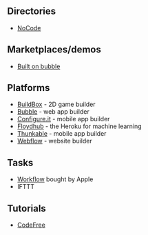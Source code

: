 ## Directories

* [NoCode](http://www.nocode.tech/) 

## Marketplaces/demos

* [Built on bubble](http://builtonbubble.com/)

## Platforms

* [BuildBox](https://www.buildbox.com/) - 2D game builder
* [Bubble](https://bubble.is) - web app builder
* [Configure.it](http://www.configure.it/) - mobile app builder
* [Floydhub](https://www.floydhub.com) - the Heroku for machine learning 
* [Thunkable](http://thunkable.com/) - mobile app builder
* [Webflow](http://webflow.com) - website builder

## Tasks

* [Workflow](http://workflow.is/) bought by Apple
* IFTTT

## Tutorials

* [CodeFree](https://codefree.co/ph)



